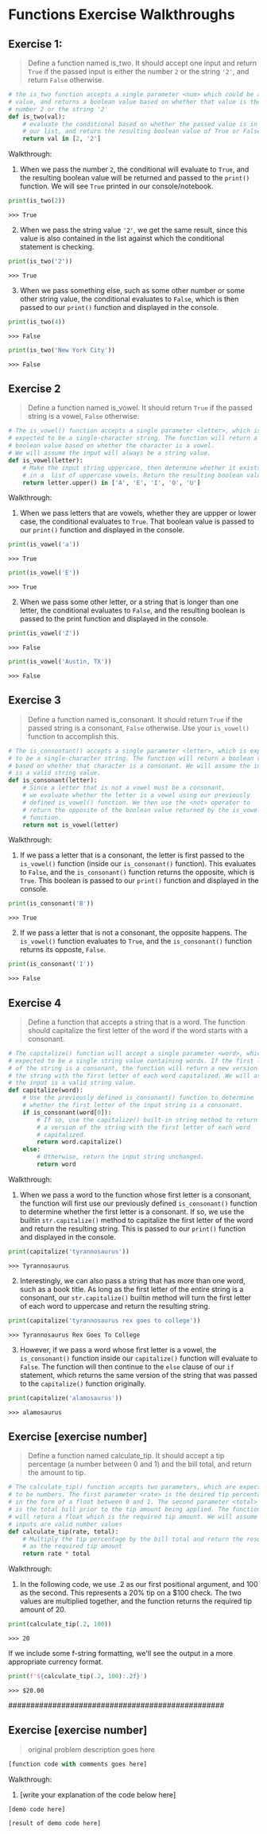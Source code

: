 # Functions Exercise Walkthroughs

## Exercise 1:
> Define a function named is_two. It should accept one input and return
> `True` if the passed input is either the number `2` or the string `'2'`, 
> and return `False` otherwise.

```python
# the is_two function accepts a single parameter <num> which could be any 
# value, and returns a boolean value based on whether that value is the 
# number 2 or the string '2'
def is_two(val):
    # evaluate the conditional based on whether the passed value is in
    # our list, and return the resulting boolean value of True or False
    return val in [2, '2']
```

Walkthrough: 

1. When we pass the number `2`, the conditional will evaluate to `True`, and 
   the resulting boolean value will be returned and passed to the `print()`
   function. We will see `True` printed in our console/notebook. 

```python
print(is_two(2))
```
```
>>> True
```

2. When we pass the string value `'2'`, we get the same result, since 
   this value is also contained in the list against which the conditional
   statement is checking. 

```python
print(is_two('2'))
```
```
>>> True
```

3. When we pass something else, such as some other number or some other
   string value, the conditional evaluates to `False`, which is then passed
   to our `print()` function and displayed in the console. 

```python
print(is_two(4))
```
```
>>> False
```

```python
print(is_two('New York City'))
```
```
>>> False
```

## Exercise 2

> Define a function named is_vowel. It should return `True` if the passed 
> string is a vowel, `False` otherwise.

```python
# The is_vowel() function accepts a single parameter <letter>, which is 
# expected to be a single-character string. The function will return a 
# boolean value based on whether the character is a vowel.
# We will assume the input will always be a string value.
def is_vowel(letter):
    # Make the input string uppercase, then determine whether it exists
    # in a  list of uppercase vowels. Return the resulting boolean value. 
    return letter.upper() in ['A', 'E', 'I', 'O', 'U']
```

Walkthrough:

1. When we pass letters that are vowels, whether they are uppper or 
   lower case, the conditional evaluates to `True`. That boolean value
   is passed to our `print()` function and displayed in the console. 

```python 
print(is_vowel('a'))
```
```
>>> True
```
```python 
print(is_vowel('E'))
```
```
>>> True
```

2. When we pass some other letter, or a string that is longer than one
   letter, the conditional evaluates to `False`, and the resulting boolean
   is passed to the print function and displayed in the console. 

```python 
print(is_vowel('Z'))
```
```
>>> False
```
```python 
print(is_vowel('Austin, TX'))
```
```
>>> False
```

## Exercise 3

> Define a function named is_consonant. It should return `True` if the 
> passed string is a consonant, `False` otherwise. Use your `is_vowel()` 
> function to accomplish this.

```python
# The is_consontant() accepts a single parameter <letter>, which is expected
# to be a single-character string. The function will return a boolean value
# based on whether that character is a consonant. We will assume the input
# is a valid string value. 
def is_consonant(letter):
    # Since a letter that is not a vowel must be a consonant,
    # we evaluate whether the letter is a vowel using our previously 
    # defined is_vowel() function. We then use the <not> operator to 
    # return the opposite of the boolean value returned by the is_vowel()
    # function. 
    return not is_vowel(letter)
```

Walkthrough:

1. If we pass a letter that is a consonant, the letter is first passed to the
   `is_vowel()` function (inside our `is_consonant()` function). This evaluates to 
   `False`, and the `is_consonant()` function returns the opposite, which is `True`. 
   This boolean is passed to our `print()` function and displayed in the console. 

```python
print(is_consonant('B'))
```
```
>>> True
```

2. If we pass a letter that is not a consonant, the opposite happens. The
   `is_vowel()` function evaluates to `True`, and the `is_consonant()` function 
   returns its opposte, `False`. 

```python
print(is_consonant('I'))
```
```
>>> False
```

## Exercise 4

> Define a function that accepts a string that is a word. The 
> function should capitalize the first letter of the word if the 
> word starts with a consonant.

```python
# The capitalize() function will accept a single parameter <word>, which is
# expected to be a single string value containing words. If the first letter
# of the string is a consonant, the function will return a new version of 
# the string with the first letter of each word capitalized. We will assume
# the input is a valid string value. 
def capitalize(word):
    # Use the previously defined is_consonant() function to determine 
    # whether the first letter of the input string is a consonant.
    if is_consonant(word[0]):
        # If so, use the capitalize() built-in string method to return 
        # a version of the string with the first letter of each word 
        # capitalized.
        return word.capitalize()
    else:
        # Otherwise, return the input string unchanged. 
        return word
```

Walkthrough:

1. When we pass a word to the function whose first letter is a consonant,
   the function will first use our previously defined `is_consonant()` function
   to determine whether the first letter is a consonant. If so, we use the 
   builtin `str.capitalize()` method to capitalize the first letter of the word
   and return the resulting string. This is passed to our `print()` function and 
   displayed in the console. 

```python
print(capitalize('tyrannosaurus'))
```
```
>>> Tyrannosaurus
```

2. Interestingly, we can also pass a string that has more than one word, 
   such as a book title. As long as the first letter of the entire string
   is a consonant, our `str.capitalize()` builtin method will turn the first 
   letter of each word to uppercase and return the resulting string. 

```python
print(capitalize('tyrannosaurus rex goes to college'))
```
```
>>> Tyrannosaurus Rex Goes To College
```

3. However, if we pass a word whose first letter is a vowel, the `is_consonant()`
   function inside our `capitalize()` function will evaluate to `False`. The function 
   will then continue to the `else` clause of our `if` statement, which returns
   the same version of the string that was passed to the `capitalize()` function 
   originally. 

```python
print(capitalize('alamosaurus'))
```
```
>>> alamosaurus
```

## Exercise [exercise number]

> Define a function named calculate_tip. It should accept a tip 
> percentage (a number between 0 and 1) and the bill total, and return 
> the amount to tip.

```python
# The calculate_tip() function accepts two parameters, which are expected
# to be numbers. The first parameter <rate> is the desired tip percentage
# in the form of a float between 0 and 1. The second parameter <total>
# is the total bill prior to the tip amount being applied. The function 
# will return a float which is the required tip amount. We will assume the 
# inputs are valid number values
def calculate_tip(rate, total):
    # Multiply the tip percentage by the bill total and return the result
    # as the required tip amount
    return rate * total
```

Walkthrough:

1. In the following code, we use .2 as our first positional argument, and 
   100 as the second. This represents a 20% tip on a $100 check. The two
   values are multiplied together, and the function returns the required
   tip amount of 20. 

```python
print(calculate_tip(.2, 100))
```
```
>>> 20
```

   If we include some f-string formatting, we'll see the output in a more 
   appropriate currency format. 

```python
print(f'${calculate_tip(.2, 100):.2f}')
```
```
>>> $20.00
```

#################################################
## Exercise [exercise number]

> original problem description
> goes here

```python
[function code with comments goes here]
```

Walkthrough:

1. [write your explanation of the code below here]

```python
[demo code here]
```
```python
[result of demo code here]
```